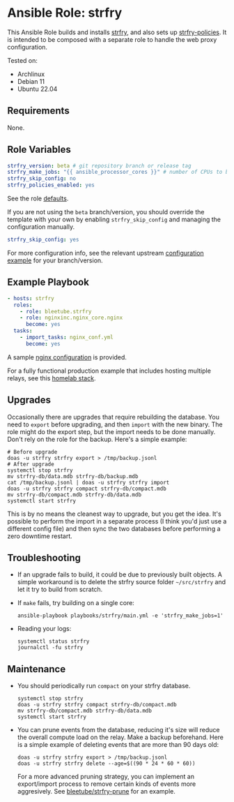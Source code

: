 # Ansible Role: strfry

This Ansible Role builds and installs [strfry](https://github.com/hoytech/strfry), and also sets up [strfry-policies](https://gitlab.com/soapbox-pub/strfry-policies). It is intended to be composed with a separate role to handle the web proxy configuration.

Tested on:
* Archlinux
* Debian 11
* Ubuntu 22.04

## Requirements

None.

## Role Variables

```yaml
strfry_version: beta # git repository branch or release tag
strfry_make_jobs: "{{ ansible_processor_cores }}" # number of CPUs to build with
strfry_skip_config: no
strfry_policies_enabled: yes
```

See the role [defaults](defaults/main.yml).

If you are not using the `beta` branch/version, you should override the template with your own by enabling `strfry_skip_config` and managing the configuration manually.

```yaml
strfry_skip_config: yes
```

For more configuration info, see the relevant upstream [configuration example](https://github.com/hoytech/strfry/blob/beta/strfry.conf) for your branch/version.

## Example Playbook

```yaml
- hosts: strfry
  roles:
    - role: bleetube.strfry
    - role: nginxinc.nginx_core.nginx
      become: yes
  tasks:
    - import_tasks: nginx_conf.yml
      become: yes
```

A sample [nginx configuration](docs/examples/nginx_conf.yml) is provided.

For a fully functional production example that includes hosting multiple relays, see this [homelab stack](https://github.com/bleetube/satstack).

## Upgrades

Occasionally there are upgrades that require rebuilding the database. You need to `export` before upgrading, and then `import` with the new binary. The role might do the export step, but the import needs to be done manually. Don't rely on the role for the backup. Here's a simple example:

```shell
# Before upgrade
doas -u strfry strfry export > /tmp/backup.jsonl
# After upgrade
systemctl stop strfry
mv strfry-db/data.mdb strfry-db/backup.mdb
cat /tmp/backup.jsonl | doas -u strfry strfry import
doas -u strfry strfry compact strfry-db/compact.mdb
mv strfry-db/compact.mdb strfry-db/data.mdb
systemctl start strfry
```

This is by no means the cleanest way to upgrade, but you get the idea. It's possible to perform the import in a separate process (I think you'd just use a different config file) and then sync the two databases before performing a zero downtime restart.

## Troubleshooting

* If an upgrade fails to build, it could be due to previously built objects. A simple workaround is to delete the strfry source folder `~/src/strfry` and let it try to build from scratch.

* If `make` fails, try building on a single core:

  ```shell
  ansible-playbook playbooks/strfry/main.yml -e 'strfry_make_jobs=1'
  ```

* Reading your logs:

  ```shell
  systemctl status strfry
  journalctl -fu strfry
  ```

## Maintenance

* You should periodically run `compact` on your strfry database.

  ```shell
  systemctl stop strfry
  doas -u strfry strfry compact strfry-db/compact.mdb
  mv strfry-db/compact.mdb strfry-db/data.mdb
  systemctl start strfry
  ```

* You can prune events from the database, reducing it's size will reduce the overall compute load on the relay. Make a backup beforehand. Here is a simple example of deleting events that are more than 90 days old:

  ```shell
  doas -u strfry strfry export > /tmp/backup.jsonl
  doas -u strfry strfry delete --age=$((90 * 24 * 60 * 60))
  ```
  For a more advanced pruning strategy, you can implement an export/import process to remove certain kinds of events more aggresively. See [bleetube/strfry-prune](https://github.com/bleetube/strfry-prune) for an example.
  